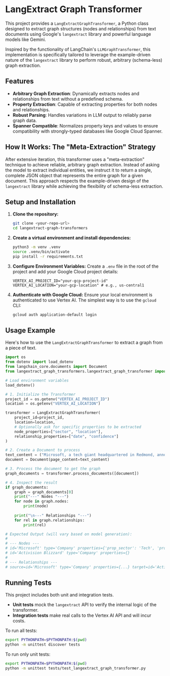 # LangExtract Graph Transformer

This project provides a `LangExtractGraphTransformer`, a Python class designed to extract graph structures (nodes and relationships) from text documents using Google's `langextract` library and powerful language models like Gemini.

Inspired by the functionality of LangChain's `LLMGraphTransformer`, this implementation is specifically tailored to leverage the example-driven nature of the `langextract` library to perform robust, arbitrary (schema-less) graph extraction.

## Features

- **Arbitrary Graph Extraction**: Dynamically extracts nodes and relationships from text without a predefined schema.
- **Property Extraction**: Capable of extracting properties for both nodes and relationships.
- **Robust Parsing**: Handles variations in LLM output to reliably parse graph data.
- **Spanner Compatible**: Normalizes property keys and values to ensure compatibility with strongly-typed databases like Google Cloud Spanner.

## How It Works: The "Meta-Extraction" Strategy

After extensive iteration, this transformer uses a "meta-extraction" technique to achieve reliable, arbitrary graph extraction. Instead of asking the model to extract individual entities, we instruct it to return a single, complete JSON object that represents the entire graph for a given document. This approach respects the example-driven design of the `langextract` library while achieving the flexibility of schema-less extraction.

## Setup and Installation

1.  **Clone the repository:**
    ```bash
    git clone <your-repo-url>
    cd langextract-graph-transformers
    ```

2.  **Create a virtual environment and install dependencies:**
    ```bash
    python3 -m venv .venv
    source .venv/bin/activate
    pip install -r requirements.txt
    ```

3.  **Configure Environment Variables:**
    Create a `.env` file in the root of the project and add your Google Cloud project details:
    ```
    VERTEX_AI_PROJECT_ID="your-gcp-project-id"
    VERTEX_AI_LOCATION="your-gcp-location" # e.g., us-central1
    ```

4.  **Authenticate with Google Cloud:**
    Ensure your local environment is authenticated to use Vertex AI. The simplest way is to use the `gcloud` CLI:
    ```bash
    gcloud auth application-default login
    ```

## Usage Example

Here's how to use the `LangExtractGraphTransformer` to extract a graph from a piece of text.

```python
import os
from dotenv import load_dotenv
from langchain_core.documents import Document
from langextract_graph_transformers.langextract_graph_transformer import LangExtractGraphTransformer

# Load environment variables
load_dotenv()

# 1. Initialize the Transformer
project_id = os.getenv("VERTEX_AI_PROJECT_ID")
location = os.getenv("VERTEX_AI_LOCATION")

transformer = LangExtractGraphTransformer(
    project_id=project_id,
    location=location,
    # Optionally ask for specific properties to be extracted
    node_properties=["sector", "location"],
    relationship_properties=["date", "confidence"]
)

# 2. Create a Document to process
text_content = ("Microsoft, a tech giant headquartered in Redmond, announced its acquisition of Activision Blizzard on January 18, 2022.")
document = Document(page_content=text_content)

# 3. Process the document to get the graph
graph_documents = transformer.process_documents([document])

# 4. Inspect the result
if graph_documents:
    graph = graph_documents[0]
    print("---" Nodes "---")
    for node in graph.nodes:
        print(node)
    
    print("\n---" Relationships "---")
    for rel in graph.relationships:
        print(rel)

# Expected Output (will vary based on model generation):
#
# --- Nodes ---
# id='Microsoft' type='Company' properties={'prop_sector': 'Tech', 'prop_location': 'Redmond'}
# id='Activision Blizzard' type='Company' properties={}
#
# --- Relationships ---
# source=id='Microsoft' type='Company' properties={...} target=id='Activision Blizzard' type='Company' properties={} type='ACQUIRED' properties={'prop_date': 'January 18, 2022'}

```

## Running Tests

This project includes both unit and integration tests.

- **Unit tests** mock the `langextract` API to verify the internal logic of the transformer.
- **Integration tests** make real calls to the Vertex AI API and will incur costs.

To run all tests:

```bash
export PYTHONPATH=$PYTHONPATH:$(pwd)
python -m unittest discover tests
```

To run only unit tests:

```bash
export PYTHONPATH=$PYTHONPATH:$(pwd)
python -m unittest tests/test_langextract_graph_transformer.py
```
